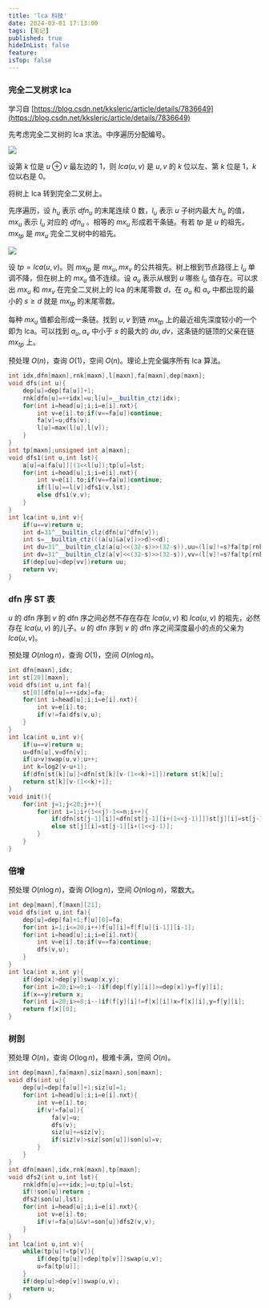 ```yaml
---
title: 'lca 科技'
date: 2024-03-01 17:13:00
tags: [笔记]
published: true
hideInList: false
feature: 
isTop: false
---
```

###  完全二叉树求 lca

学习自 [https://blog.csdn.net/kksleric/article/details/7836649](https://blog.csdn.net/kksleric/article/details/7836649)

先考虑完全二叉树的 lca 求法。中序遍历分配编号。

![](https://yhddd123.github.io/post-images/1729329324560.jpg)

设第 $k$ 位是 $u\oplus v$ 最左边的 $1$，则 $lca(u,v)$ 是 $u,v$ 的 $k$  位以左、第 $k$ 位是 $1$，$k$ 位以右是 $0$。

将树上 lca 转到完全二叉树上。

先序遍历，设 $h_u$ 表示 $dfn_u$ 的末尾连续 $0$ 数，$l_u$ 表示 $u$ 子树内最大 $h_u$ 的值，$mx_u$ 表示 $l_u$ 对应的 $dfn_u$ 。相等的 $mx_u$ 形成若干条链。有若 $tp$ 是 $u$ 的祖先，$mx_{tp}$ 是 $mx_u$ 完全二叉树中的祖先。

![](https://yhddd123.github.io/post-images/1729329338382.jpg)

设 $tp=lca(u,v)$。则 $mx_{tp}$ 是 $mx_u,mx_v$ 的公共祖先。树上根到节点路径上 $l_u$ 单调不降，但在树上的 $mx_u$ 值不连续。设 $a_u$ 表示从根到 $u$ 哪些 $l_u$ 值存在。可以求出 $mx_u$ 和 $mx_v$ 在完全二叉树上的 lca 的末尾零数 $d$，在 $a_u$ 和 $a_v$ 中都出现的最小的 $s\ge d$ 就是 $mx_{tp}$ 的末尾零数。

每种 $mx_u$ 值都会形成一条链。找到 $u,v$ 到链 $mx_{tp}$ 上的最近祖先深度较小的一个即为 lca。可以找到 $a_u,a_v$ 中小于 $s$ 的最大的 $du,dv$，这条链的链顶的父亲在链 $mx_{tp}$ 上。

预处理 $O(n)$，查询 $O(1)$，空间 $O(n)$。理论上完全偏序所有 lca 算法。

```cpp
int idx,dfn[maxn],rnk[maxn],l[maxn],fa[maxn],dep[maxn];
void dfs(int u){
	dep[u]=dep[fa[u]]+1;
	rnk[dfn[u]=++idx]=u;l[u]=__builtin_ctz(idx);
	for(int i=head[u];i;i=e[i].nxt){
		int v=e[i].to;if(v==fa[u])continue;
		fa[v]=u;dfs(v);
		l[u]=max(l[u],l[v]);
	}
}
int tp[maxn];unsigned int a[maxn];
void dfs1(int u,int lst){
	a[u]=a[fa[u]]|(1<<l[u]);tp[u]=lst;
	for(int i=head[u];i;i=e[i].nxt){
		int v=e[i].to;if(v==fa[u])continue;
		if(l[u]==l[v])dfs1(v,lst);
		else dfs1(v,v);
	}
}
int lca(int u,int v){
	if(u==v)return u;
	int d=31^__builtin_clz(dfn[u]^dfn[v]);
	int s=__builtin_ctz(((a[u]&a[v])>>d)<<d);
	int du=31^__builtin_clz(a[u]<<(32-s)>>(32-s)),uu=(l[u]!=s?fa[tp[rnk[((dfn[u]>>du)|1)<<du]]]:u);
	int dv=31^__builtin_clz(a[v]<<(32-s)>>(32-s)),vv=(l[v]!=s?fa[tp[rnk[((dfn[v]>>dv)|1)<<dv]]]:v);
	if(dep[uu]<dep[vv])return uu;
	return vv;
}
```

### dfn 序 ST 表

$u$ 的 dfn 序到 $v$ 的 dfn 序之间必然不存在存在 $lca(u,v)$ 和 $lca(u,v)$ 的祖先，必然存在 $lca(u,v)$ 的儿子。$u$ 的 dfn 序到 $v$ 的 dfn 序之间深度最小的点的父亲为 $lca(u,v)$。

预处理 $O(n\log n)$，查询 $O(1)$，空间 $O(n\log n)$。

```cpp
int dfn[maxn],idx;
int st[20][maxn];
void dfs(int u,int fa){
	st[0][dfn[u]=++idx]=fa;
	for(int i=head[u];i;i=e[i].nxt){
		int v=e[i].to;
		if(v!=fa)dfs(v,u);
	}
}
int lca(int u,int v){
	if(u==v)return u;
	u=dfn[u],v=dfn[v];
	if(u>v)swap(u,v);u++;
	int k=log2(v-u+1);
	if(dfn[st[k][u]]<dfn[st[k][v-(1<<k)+1]])return st[k][u];
	return st[k][v-(1<<k)+1];
}
void init(){
	for(int j=1;j<20;j++){
		for(int i=1;i+(1<<j)-1<=n;i++){
			if(dfn[st[j-1][i]]<dfn[st[j-1][i+(1<<j-1)]])st[j][i]=st[j-1][i];
			else st[j][i]=st[j-1][i+(1<<j-1)];
		}
	}
}
```

### 倍增

预处理 $O(n\log n)$，查询 $O(\log n)$，空间 $O(n\log n)$，常数大。

```cpp
int dep[maxn],f[maxn][21];
void dfs(int u,int fa){
	dep[u]=dep[fa]+1;f[u][0]=fa;
	for(int i=1;i<=20;i++)f[u][i]=f[f[u][i-1]][i-1];
	for(int i=head[u];i;i=e[i].nxt){
		int v=e[i].to;if(v==fa)continue;
		dfs(v,u);
	}
}
int lca(int x,int y){
	if(dep[x]>dep[y])swap(x,y);
	for(int i=20;i>=0;i--)if(dep[f[y][i]]>=dep[x])y=f[y][i];
	if(x==y)return x;
	for(int i=20;i>=0;i--)if(f[y][i]!=f[x][i])x=f[x][i],y=f[y][i];
	return f[x][0];
}
```

### 树剖

预处理 $O(n)$，查询 $O(\log n)$，极难卡满，空间 $O(n)$。

```cpp
int dep[maxn],fa[maxn],siz[maxn],son[maxn];
void dfs(int u){
	dep[u]=dep[fa[u]]+1;siz[u]=1;
	for(int i=head[u];i;i=e[i].nxt){
		int v=e[i].to;
		if(v!=fa[u]){
			fa[v]=u;
			dfs(v);
			siz[u]+=siz[v];
			if(siz[v]>siz[son[u]])son[u]=v;
		}
	}
}
int dfn[maxn],idx,rnk[maxn],tp[maxn];
void dfs2(int u,int lst){
	rnk[dfn[u]=++idx;]=u;tp[u]=lst;
	if(!son[u])return ;
	dfs2(son[u],lst);
	for(int i=head[u];i;i=e[i].nxt){
		int v=e[i].to;
		if(v!=fa[u]&&v!=son[u])dfs2(v,v);
	}
}
int lca(int u,int v){
	while(tp[u]!=tp[v]){
		if(dep[tp[u]]<dep[tp[v]])swap(u,v);
		u=fa[tp[u]];
	}
	if(dep[u]>dep[v])swap(u,v);
	return u;
}
```